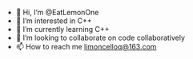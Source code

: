 - 👋 Hi, I’m @EatLemonOne
- 👀 I’m interested in C++
- 🌱 I’m currently learning C++
- 💞️ I’m looking to collaborate on code collaboratively
- 📫 How to reach me limoncelloq@163.com

<!---
EatLemonOne/EatLemonOne is a ✨ special ✨ repository because its `README.md` (this file) appears on your GitHub profile.
You can click the Preview link to take a look at your changes.
--->
